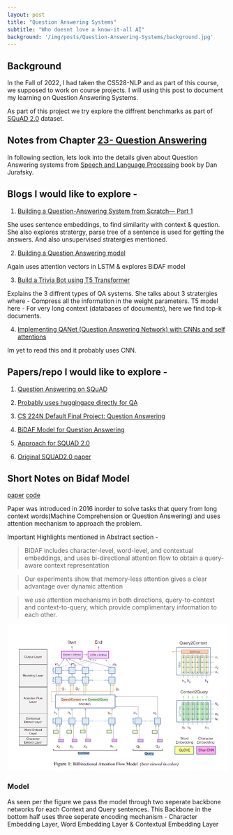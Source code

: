 ```yaml
---
layout: post
title: "Question Answering Systems"
subtitle: "Who doesnt love a know-it-all AI"
background: '/img/posts/Question-Answering-Systems/background.jpg'
---
```


## Background

In the Fall of 2022, I had taken the CS528-NLP and as part of this course, we supposed to work on course projects. I will using this post to document my learning on Question Answering Systems.

As part of this project we try explore the diffrent benchmarks as part of [SQuAD 2.0](https://rajpurkar.github.io/SQuAD-explorer/) dataset.

## Notes from Chapter [23- Question Answering](https://web.stanford.edu/~jurafsky/slp3/)

In following section, lets look into the details given about Question Answering systems from [Speech and Language Processing](https://web.stanford.edu/~jurafsky/slp3/) book by Dan Jurafsky.


## Blogs I would like to explore - 

1. [Building a Question-Answering System from Scratch— Part 1](https://towardsdatascience.com/building-a-question-answering-system-part-1-9388aadff507)

She uses sentence embeddings, to find similarity with context & question. She also explores stratergy, parse tree of a sentence is used for getting the answers. And also unsupervised stratergies mentioned.


2. [Building a Question Answering model](https://towardsdatascience.com/nlp-building-a-question-answering-model-ed0529a68c54)

Again uses attention vectors in LSTM & explores BiDAF model

3. [Build a Trivia Bot using T5 Transformer](https://medium.com/analytics-vidhya/build-a-trivia-bot-using-t5-transformer-345ff83205b6)

Explains the 3 diffrent types of QA systems. She talks about 3 stratergies where
    - Compress all the information in the weight parameters. T5 model here
    - For very long context (databases of documents), here we find top-k documents.

4. [Implementing QANet (Question Answering Network) with CNNs and self attentions
](https://towardsdatascience.com/implementing-question-answering-networks-with-cnns-5ae5f08e312b)

Im yet to read this and it probably uses CNN.

## Papers/repo I would like to explore - 

1. [Question Answering on SQuAD](https://github.com/BAJUKA/SQuAD-NLP)
2. [Probably uses huggingace directly for QA](https://colab.research.google.com/github/NVIDIA/NeMo/blob/main/tutorials/nlp/Question_Answering_Squad.ipynb#scrollTo=n8HZrDmr12_-)
3. [CS 224N Default Final Project: Question Answering](https://web.stanford.edu/class/archive/cs/cs224n/cs224n.1184/default_project/default_project_v2.pdf)
4. [BiDAF Model for Question Answering](https://web.stanford.edu/class/archive/cs/cs224n/cs224n.1174/reports/2760988.pdf)

5. [Approach for SQUAD 2.0](https://web.stanford.edu/class/archive/cs/cs224n/cs224n.1194/reports/default/15743593.pdf)
6. [Original SQUAD2.0 paper](https://arxiv.org/pdf/1806.03822.pdf)


## Short Notes on Bidaf Model

[paper](https://arxiv.org/abs/1611.01603) [code](https://github.com/allenai/bi-att-flow)

Paper was introduced in 2016 inorder to solve tasks that query from long context words(Machine Comprehension or Question Answering) and uses attention mechanism to approach the problem.

Important Highlights mentioned in Abstract section - 

> BIDAF includes character-level, word-level, and contextual embeddings,
and uses bi-directional attention flow to obtain a query-aware context representation

> Our experiments show that memory-less attention gives a clear advantage over dynamic attention

> we use attention mechanisms in both directions, query-to-context and context-to-query, which provide complimentary information to each other.

![Model Architecture](/img/posts/Question-Answering-Systems/Model_Architecture.jpg)
### Model

As seen per the figure we pass the model through two seperate backbone networks for each Context and Query sentences. This Backbone in the bottom half uses three seperate encoding mechanism - Character Embedding Layer, Word Embedding Layer & Contextual Embedding Layer

